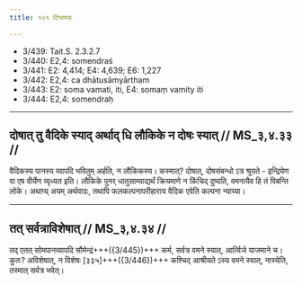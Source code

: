 ```yaml
---
title: १२१ टिप्पणयः

---
```

- 3/439: Tait.S. 2.3.2.7
- 3/440: E2,4: somendraś
- 3/441: E2: 4,414; E4: 4,639; E6: 1,227
- 3/442: E2,4: ca dhātusāmyārtham
- 3/443: E2: soma vamati, iti, E4: somaṃ vamity iti
- 3/444: E2,4: somendraḥ

____________________________________________


## दोषात् तु वैदिके स्याद् अर्थाद् धि लौकिके न दोषः स्यात् // MS_३,४.३३ //

वैदिकस्य पानस्य व्यापदि भवितुम् अर्हति, न लौकिकस्य। कस्मात्? दोषात्, दोषसंबन्धो ऽत्र श्रूयते - इन्द्रियेण वा एष वीर्येण व्यृध्यत इति। लौकिके पुनर् धातुसाम्याद्यर्थं क्रियमाणे न किंचिद् दुष्यति, वमनायैव हि तं पिबन्ति लोके। अथाप्य् अयम् अर्थवादः, तथापि फलकल्पनापरीहाराय वैदिक एवेति कल्पना न्याय्या।


____________________________________________


## तत् सर्वत्राविशेषात् // MS_३,४.३४ //

तद् एतत् सोमपानव्यापदि सौमेन्द्रं+++({3/445})+++ कर्म, सर्वत्र वमने स्यात्, आर्त्विजे याजमाने च। कुतः? अविशेषात्, न विशेषः [३३५]+++({3/446})+++ कश्चिद् आश्रीयते ऽस्य वमने स्यात्, नास्येति, तस्मात् सर्वत्र भवेत्।
